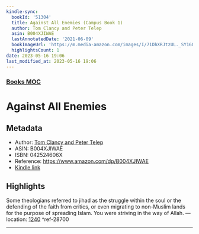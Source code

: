 ```yaml
---
kindle-sync:
  bookId: '51304'
  title: Against All Enemies (Campus Book 1)
  author: Tom Clancy and Peter Telep
  asin: B004XJIWAE
  lastAnnotatedDate: '2021-06-09'
  bookImageUrl: 'https://m.media-amazon.com/images/I/71DhXRJtzUL._SY160.jpg'
  highlightsCount: 1
date: 2023-05-16 19:06
last_modified_at: 2023-05-16 19:06
---
```

### [Books MOC](Books%20MOC.md)
# Against All Enemies
## Metadata
* Author: [Tom Clancy and Peter Telep](https://www.amazon.comundefined)
* ASIN: B004XJIWAE
* ISBN: 042524606X
* Reference: https://www.amazon.com/dp/B004XJIWAE
* [Kindle link](kindle://book?action=open&asin=B004XJIWAE)

## Highlights
Some theologians referred to jihad as the struggle within the soul or the defending of the faith from critics, or even migrating to non-Muslim lands for the purpose of spreading Islam. You were striving in the way of Allah. — location: [1240](kindle://book?action=open&asin=B004XJIWAE&location=1240) ^ref-28700

---

